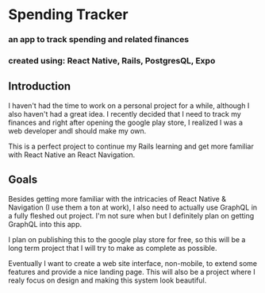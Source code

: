 # Spending Tracker

### an app to track spending and related finances
### created using: React Native, Rails, PostgresQL, Expo

## **Introduction**

I haven't had the time to work on a personal project for a while, although I also haven't had a great idea. I recently decided that I need to track my finances and right after opening the google play store, I realized I was a web developer andI should make my own.

This is a perfect project to continue my Rails learning and get more familiar with React Native an React Navigation.

## **Goals**

Besides getting more familiar with the intricacies of React Native & Navigation (I use them a ton at work), I also need to actually use GraphQL in a fully fleshed out project. I'm not sure when but I definitely plan on getting GraphQL into this app.

I plan on publishing this to the google play store for free, so this will be a long term project that I will try to make as complete as possible.

Eventually I want to create a web site interface, non-mobile, to extend some features and provide a nice landing page. This will also be a project where I realy focus on design and making this system look beautiful.